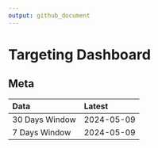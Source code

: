```yaml
---
output: github_document
---
```


# Targeting Dashboard



## Meta


|Data           |Latest     |
|:--------------|:----------|
|30 Days Window |2024-05-09 |
|7 Days Window  |2024-05-09 |
